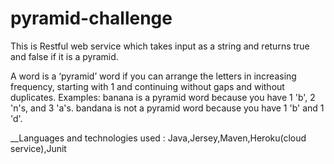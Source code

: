 # pyramid-challenge

This is Restful web service which takes input as a string and returns true and false if it is a pyramid.

A word is a ‘pyramid’ word if you can arrange the letters in increasing frequency, starting with 1 and continuing without gaps and without duplicates.
Examples:
banana is a pyramid word because you have 1 'b', 2 'n's, and 3 'a's.
bandana is not a pyramid word because you have 1 'b' and 1 'd'.

__Languages and technologies used : Java,Jersey,Maven,Heroku(cloud service),Junit
